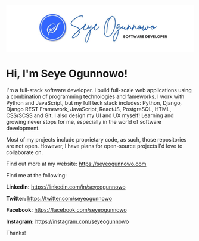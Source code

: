 ![alt text](https://raw.githubusercontent.com/seyeogunnowo/seyeogunnowo/main/Seye%20Web%20Banner.jpg)
# **Hi, I'm Seye Ogunnowo!**
I'm a full-stack software developer. I build full-scale web applications using a combination of programming technologies and fameworks. I work with Python and JavaScript, but my full teck stack includes: Python, Django, Django REST Framework, JavaScript, ReactJS, PostgreSQL, HTML, CSS/SCSS and Git. I also design my UI and UX myself! Learning and growing never stops for me, especially in the world of software development.

Most of my projects include proprietary code, as such, those repositories are not open. However, I have plans for open-source projects I'd love to collaborate on.

Find out more at my website: https://seyeogunnowo.com

Find me at the following:

**LinkedIn:** https://linkedin.com/in/seyeogunnowo

**Twitter:** https://twitter.com/seyeogunnowo 

**Facebook:** https://facebook.com/seyeogunnowo

**Instagram:** https://instagram.com/seyeogunnowo

Thanks!
